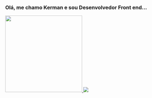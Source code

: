 ### Olá, me chamo Kerman e sou Desenvolvedor Front end...

<div style="display: flex">
  <a href="https://github.com/KermanJR" />
  <img style="height: 245px" src="https://github-readme-stats.vercel.app/api?username=kermanjr&theme=algolia&show_icons=true"/>
   <img src="https://github-readme-stats.vercel.app/api/top-langs/?username=kermanjr&theme=algolia"/>
 
</div>

